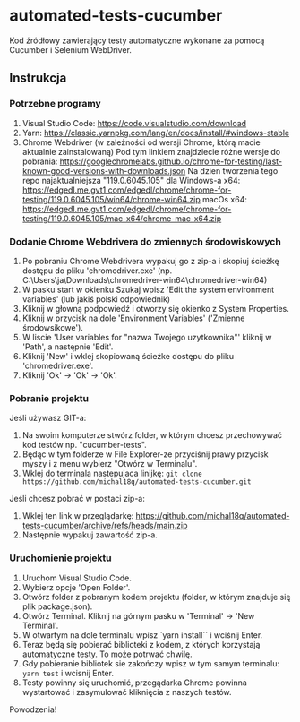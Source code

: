# automated-tests-cucumber
Kod źródłowy zawierający testy automatyczne wykonane za pomocą Cucumber i Selenium WebDriver.

## Instrukcja

### Potrzebne programy
1. Visual Studio Code: https://code.visualstudio.com/download
1. Yarn: https://classic.yarnpkg.com/lang/en/docs/install/#windows-stable 
1. Chrome Webdriver (w zależności od wersji Chrome, którą macie aktualnie zainstalowaną) Pod tym linkiem znajdziecie różne wersje do pobrania: https://googlechromelabs.github.io/chrome-for-testing/last-known-good-versions-with-downloads.json 
Na dzien tworzenia tego repo najaktualniejsza "119.0.6045.105" dla 
Windows-a x64: https://edgedl.me.gvt1.com/edgedl/chrome/chrome-for-testing/119.0.6045.105/win64/chrome-win64.zip
macOs x64: https://edgedl.me.gvt1.com/edgedl/chrome/chrome-for-testing/119.0.6045.105/mac-x64/chrome-mac-x64.zip

### Dodanie Chrome Webdrivera do zmiennych środowiskowych
1. Po pobraniu Chrome Webdrivera wypakuj go z zip-a i skopiuj ścieżkę dostępu do pliku 'chromedriver.exe' (np. C:\Users\ja\Downloads\chromedriver-win64\chromedriver-win64)
1. W pasku start w okienku Szukaj wpisz 'Edit the system environment variables' (lub jakiś polski odpowiednik)
1. Kliknij w głowną podpowiedź i otworzy się okienko z System Properties.
1. Kliknij w przycisk na dole 'Environment Variables' ('Zmienne środowsikowe').
1. W liscie 'User variables for "nazwa Twojego uzytkownika"' kliknij w 'Path', a następnie 'Edit'.
1. Kliknij 'New' i wklej skopiowaną ścieżke dostępu do pliku 'chromedriver.exe'.
1. Kliknij 'Ok' -> 'Ok' -> 'Ok'.

### Pobranie projektu
Jeśli używasz GIT-a:
1. Na swoim komputerze stwórz folder, w którym chcesz przechowywać kod testów np. "cucumber-tests".
1. Będąc w tym folderze w File Explorer-ze przyciśnij prawy przycisk myszy i z menu wybierz "Otwórz w Terminalu".
1. Wklej do terminala nastepujaca linijkę: `git clone https://github.com/michal18q/automated-tests-cucumber.git`

Jeśli chcesz pobrać w postaci zip-a:
1. Wklej ten link w przeglądarkę: https://github.com/michal18q/automated-tests-cucumber/archive/refs/heads/main.zip
1. Następnie wypakuj zawartość zip-a.

### Uruchomienie projektu
1. Uruchom Visual Studio Code.
1. Wybierz opcje 'Open Folder'.
1. Otwórz folder z pobranym kodem projektu (folder, w którym znajduje się plik package.json).
1. Otwórz Terminal. Kliknij na górnym pasku w 'Terminal' -> 'New Terminal'.
1. W otwartym na dole terminalu wpisz `yarn install`` i wciśnij Enter.
1. Teraz będą się pobierać biblioteki z kodem, z których korzystają automatyczne testy. To może potrwać chwilę.
1. Gdy pobieranie bibliotek sie zakończy wpisz w tym samym terminalu: `yarn test` i wcisnij Enter.
1. Testy powinny się uruchomić, przegądarka Chrome powinna wystartować i zasymulować kliknięcia z naszych testów.

Powodzenia!

